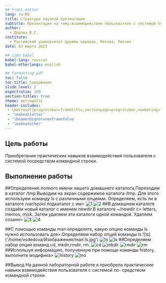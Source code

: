 ```yaml
---
## Front matter
lang: ru-RU
title: Структура научной презентации
subtitle: Презентация на тему:взаимодействие пользователя с системой посредством командной строки.
author:
  - Дедова В.С.
institute:
  - Российский университет дружбы народов, Москва, Россия
date: 03 марта 2023

## i18n babel
babel-lang: russian
babel-otherlangs: english

## Formatting pdf
toc: false
toc-title: Содержание
slide_level: 2
aspectratio: 169
section-titles: true
theme: metropolis
header-includes:
 - \metroset{progressbar=frametitle,sectionpage=progressbar,numbering=fraction}
 - '\makeatletter'
 - '\beamer@ignorenonframefalse'
 - '\makeatother'
---
```


## Цель работы
Приобретение практических навыков взаимодействия пользователя с системой посредством командной строки.

## Выполнение  работы

##Определение  полного имени  нашего домашнего каталога,Переходим  в каталог /tmp.Выводим  на экран содержимое каталога /tmp. Для этого используем команду ls с различными опциями. Определяем, есть ли в каталоге /var/spool подкаталог с им>
![1]('/home/vsdedova/Изображения/1.jpg')
![2]('/home/vsdedova/Изображения/2.jpg')
##В домашнем каталоге создаём новый каталог с именем newdir.В каталоге ~/newdir с> letters, memos, misk. Затем удаляем эти каталоги одной командой. Удаляем созанн>
![3]('/home/vsdedova/Изображения/3.jpg')
![4]('/home/vsdedova/Изображения/4.jpg')

##С помощью команды man определите, какую опцию команды ls нужно использовать для>.Определяем набор опций команды ls
![ls]('/home/vsdedova/Изображения/man ls.jpg')
![ls]('/home/vsdedova/Изображения/ls.jpg')
![ls]('/home/vsdedova/Изображения/ls2.jpg')
##Определяем набор опций команд cd, mkdir,rmdir, rm.
![cd]('/home/vsdedova/Изображения/cd.jpg')
![mkdir]('/home/vsdedova/Изображения/mkdir.jpg')
![rmdir]('/home/vsdedova/Изображения/rmdir.jpg')
![rm]('/home/vsdedova/Изображения/rm.jpg')
##Используя информацию, полученную при помощи команды history, выполните модифика>
![history]('/home/vsdedova/Изображения/history.jpg')
![mo]('/home/vsdedova/Изображения/modific.jpg')

##Вывод
На данной лабораторной работе я приобрела  практические  навыки  взаимодействия пользователя с системой по-
средством командной строки.


